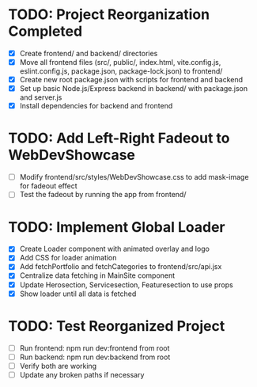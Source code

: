 # TODO: Project Reorganization Completed

- [x] Create frontend/ and backend/ directories
- [x] Move all frontend files (src/, public/, index.html, vite.config.js, eslint.config.js, package.json, package-lock.json) to frontend/
- [x] Create new root package.json with scripts for frontend and backend
- [x] Set up basic Node.js/Express backend in backend/ with package.json and server.js
- [x] Install dependencies for backend and frontend

# TODO: Add Left-Right Fadeout to WebDevShowcase

- [ ] Modify frontend/src/styles/WebDevShowcase.css to add mask-image for fadeout effect
- [ ] Test the fadeout by running the app from frontend/

# TODO: Implement Global Loader

- [x] Create Loader component with animated overlay and logo
- [x] Add CSS for loader animation
- [x] Add fetchPortfolio and fetchCategories to frontend/src/api.jsx
- [x] Centralize data fetching in MainSite component
- [x] Update Herosection, Servicesection, Featuresection to use props
- [x] Show loader until all data is fetched

# TODO: Test Reorganized Project

- [ ] Run frontend: npm run dev:frontend from root
- [ ] Run backend: npm run dev:backend from root
- [ ] Verify both are working
- [ ] Update any broken paths if necessary
